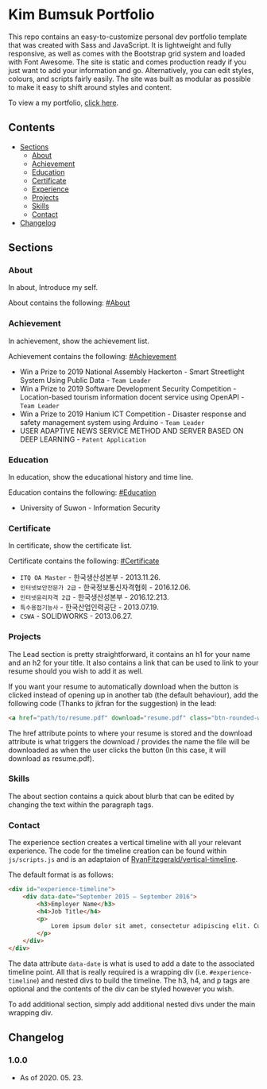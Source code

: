 # Kim Bumsuk Portfolio

This repo contains an easy-to-customize personal dev portfolio template that was created with Sass and JavaScript. It is lightweight and fully responsive, as well as comes with the Bootstrap grid system and loaded with Font Awesome. The site is static and comes production ready if you just want to add your information and go. Alternatively, you can edit styles, colours, and scripts fairly easily. The site was built as modular as possible to make it easy to shift around styles and content.

To view a my portfolio, [click here](https://ssg02138.github.io/).

## Contents

- [Sections](#sections)
    - [About](#about)
    - [Achievement](#achievement)
    - [Education](#education)
    - [Certificate](#certificate)
    - [Experience](#experience)
    - [Projects](#projects)
    - [Skills](#skills)
    - [Contact](#contact)
- [Changelog](#changelog)

## Sections

### About

In about, Introduce my self.

About contains the following: [#About](https://ssg02138.github.io/index.html#about)

### Achievement

In achievement, show the achievement list.

Achievement contains the following: [#Achievement](https://ssg02138.github.io/index.html#achievement)

* Win a Prize to 2019 National Assembly Hackerton - Smart Streetlight System Using Public Data - `Team Leader`
* Win a Prize to 2019 Software Development Security Competition - Location-based tourism information docent service using OpenAPI - `Team Leader`
* Win a Prize to 2019 Hanium ICT Competition - Disaster response and safety management system using Arduino - `Team Leader`
* USER ADAPTIVE NEWS SERVICE METHOD AND SERVER BASED ON DEEP LEARNING - `Patent Application`

### Education

In education, show the educational history and time line.

Education contains the following: [#Education](https://ssg02138.github.io/index.html#education)

* University of Suwon - Information Security

### Certificate

In certificate, show the certificate list.

Certificate contains the following: [#Certificate](https://ssg02138.github.io/index.html#certificate)

* `ITQ OA Master` - 한국생산성본부 - 2013.11.26.
* `인터넷보안전문가 2급` - 한국정보통신자격협회 - 2016.12.06.
* `인터넷윤리자격 2급` - 한국생산성본부 - 2016.12.213.
* `특수용접기능사` - 한국산업인력공단 - 2013.07.19.
* `CSWA` - SOLIDWORKS - 2013.06.27.

### Projects

The Lead section is pretty straightforward, it contains an h1 for your name and an h2 for your title. It also contains a link that can be used to link to your resume should you wish to add it as well.

If you want your resume to automatically download when the button is clicked instead of opening up in another tab (the default behaviour), add the following code (Thanks to jkfran for the suggestion) in the lead:

```HTML
<a href="path/to/resume.pdf" download="resume.pdf" class="btn-rounded-white">Download Resume</a>
```

The href attribute points to where your resume is stored and the download attribute is what triggers the download / provides the name the file will be downloaded as when the user clicks the button (In this case, it will download as resume.pdf).

### Skills

The about section contains a quick about blurb that can be edited by changing the text within the paragraph tags.

### Contact

The experience section creates a vertical timeline with all your relevant experience. The code for the timeline creation can be found within `js/scripts.js` and is an adaptaion of [RyanFitzgerald/vertical-timeline](https://github.com/RyanFitzgerald/vertical-timeline).

The default format is as follows:

```HTML
<div id="experience-timeline">
    <div data-date="September 2015 – September 2016">
        <h3>Employer Name</h3>
        <h4>Job Title</h4>
        <p>
            Lorem ipsum dolor sit amet, consectetur adipiscing elit. Curabitur in iaculis ex.
        </p>
    </div>
</div>
```

The data attribute `data-date` is what is used to add a date to the associated timeline point. All that is really required is a wrapping div (i.e. `#experience-timeline`) and nested divs to build the timeline. The h3, h4, and p tags are optional and the contents of the div can be styled however you wish.

To add additional section, simply add additional nested divs under the main wrapping div.

## Changelog

### 1.0.0

* As of 2020. 05. 23.
